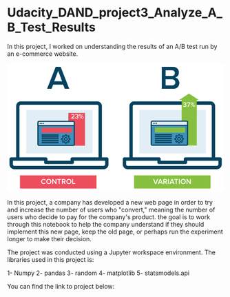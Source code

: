 # Udacity_DAND_project3_Analyze_A_B_Test_Results
In this project, I worked on understanding the results of an A/B test run by an e-commerce website. 

<img src="ab-testing.png" />


In this project, a company has developed a new web page in order to try and increase the number of users who "convert," meaning the number of users who decide to pay for the company's product. the goal is to work through this notebook to help the company understand if they should implement this new page, keep the old page, or perhaps run the experiment longer to make their decision.

The project was conducted using a Jupyter workspace environment. The libraries used in this project is: 

1- Numpy 
2- pandas 
3- random
4- matplotlib 
5- statsmodels.api


You can find the link to project below: 

